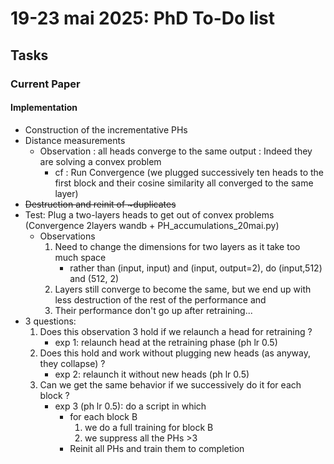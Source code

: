 # 19-23 mai 2025: PhD To-Do list

## Tasks
### Current Paper

#### Implementation 
- Construction of the incrementative PHs
- Distance measurements
    - Observation : all heads converge to the same output : 
        Indeed they are solving a convex problem
        - cf : Run Convergence (we plugged successively ten heads to the first block and their cosine similarity all converged to the same layer)
- <del> Destruction and reinit of ~duplicates 
- Test: Plug a two-layers heads to get out of convex problems (Convergence 2layers wandb + PH_accumulations_20mai.py)
    - Observations
        1. Need to change the dimensions for two layers as it take too much space
            - rather than (input, input) and (input, output=2), do (input,512) and (512, 2) 
        2. Layers still converge to become the same, but we end up with less destruction of the rest of the performance and
        3. Their performance don't go up after retraining...
- 3 questions: 
    1. Does this observation 3 hold if we relaunch a head for retraining ?
        - exp 1: relaunch head at the retraining phase (ph lr 0.5)
    3. Does this hold and work without plugging new heads (as anyway, they collapse) ?
        - exp 2: relaunch it without new heads  (ph lr 0.5)
    3. Can we get the same behavior if we successively do it for each block ? 
        - exp 3 (ph lr 0.5): do a script in which 
            - for each block B
                1. we do a full training for block B 
                2. we suppress all the PHs >3
            - Reinit all PHs and train them to completion